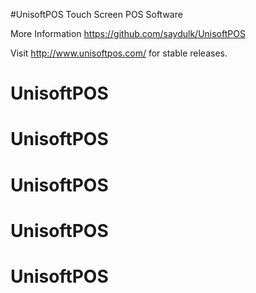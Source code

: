 #UnisoftPOS Touch Screen POS Software

More Information
https://github.com/saydulk/UnisoftPOS

Visit http://www.unisoftpos.com/ for stable releases.
# UnisoftPOS
# UnisoftPOS
# UnisoftPOS
# UnisoftPOS
# UnisoftPOS
